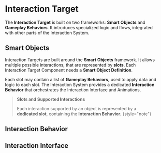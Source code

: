 # Interaction Target
<primary-label ref="interaction"/>

The **Interaction Target** is built on two frameworks: **Smart Objects** and **Gameplay Behaviors**. It introduces 
specialized logic and flows, integrated with other parts of the Interaction System.

## Smart Objects

Interaction Targets are built around the **Smart Objects** framework. It allows multiple possible interactions, that
are represented by **slots**. Each Interaction Target Component needs a **Smart Object Definition**.

Each slot may contain a list of **Gameplay Behaviors**, used to apply data and logic to each slot. The Interaction 
System provides a dedicated **Interaction Behavior** that orchestrates the Interaction Interface and Animations.

> **Slots and Supported Interactions**
> 
> Each interaction supported by an object is represented by a **dedicated slot**, containing the **Interaction Behavior**.
{style="note"}

## Interaction Behavior



## Interaction Interface